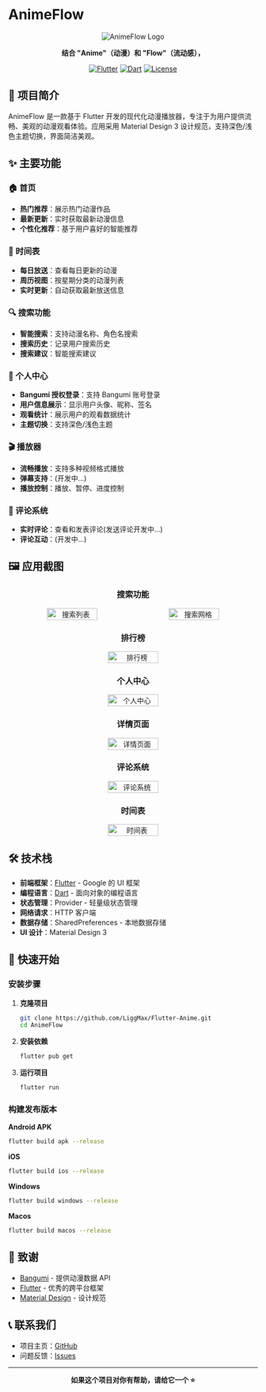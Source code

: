 # AnimeFlow

<div align="center">

![AnimeFlow Logo](https://img.shields.io/badge/AnimeFlow-动漫播放器-blue?style=for-the-badge&logo=flutter)

**结合 "Anime"（动漫）和 "Flow"（流动感），**

[![Flutter](https://img.shields.io/badge/Flutter-3.16.0-blue?style=flat-square&logo=flutter)](https://flutter.dev/)
[![Dart](https://img.shields.io/badge/Dart-3.2.0-blue?style=flat-square&logo=dart)](https://dart.dev/)
[![License](https://img.shields.io/badge/License-MIT-green?style=flat-square)](LICENSE)

</div>

## 📱 项目简介

AnimeFlow 是一款基于 Flutter 开发的现代化动漫播放器，专注于为用户提供流畅、美观的动漫观看体验。应用采用 Material Design 3 设计规范，支持深色/浅色主题切换，界面简洁美观。

## ✨ 主要功能

### 🏠 首页
- **热门推荐**：展示热门动漫作品
- **最新更新**：实时获取最新动漫信息
- **个性化推荐**：基于用户喜好的智能推荐

### 📅 时间表
- **每日放送**：查看每日更新的动漫
- **周历视图**：按星期分类的动漫列表
- **实时更新**：自动获取最新放送信息

### 🔍 搜索功能
- **智能搜索**：支持动漫名称、角色名搜索
- **搜索历史**：记录用户搜索历史
- **搜索建议**：智能搜索建议

### 👤 个人中心
- **Bangumi 授权登录**：支持 Bangumi 账号登录
- **用户信息展示**：显示用户头像、昵称、签名
- **观看统计**：展示用户的观看数据统计
- **主题切换**：支持深色/浅色主题

### 🎬 播放器
- **流畅播放**：支持多种视频格式播放
- **弹幕支持**：(开发中...)
- **播放控制**：播放、暂停、进度控制

### 💬 评论系统
- **实时评论**：查看和发表评论(发送评论开发中...)
- **评论互动**：(开发中...)

## 🖼️ 应用截图

<div align="center">

### 搜索功能
<div style="display: flex; justify-content: center; gap: 20px; flex-wrap: wrap;">
  <img src="lib/assets/describes/SearchList.png" width="45%" alt="搜索列表">
  <img src="lib/assets/describes/SearchGrid.png" width="45%" alt="搜索网格">
</div>

### 排行榜
<div style="display: flex; justify-content: center;">
  <img src="lib/assets/describes/ranking.png" width="45%" alt="排行榜">
</div>

### 个人中心
<div style="display: flex; justify-content: center;">
  <img src="lib/assets/describes/person.png" width="45%" alt="个人中心">
</div>

### 详情页面
<div style="display: flex; justify-content: center;">
  <img src="lib/assets/describes/particulars.png" width="45%" alt="详情页面">
</div>

### 评论系统
<div style="display: flex; justify-content: center;">
  <img src="lib/assets/describes/comments.png" width="45%" alt="评论系统">
</div>

### 时间表
<div style="display: flex; justify-content: center;">
  <img src="lib/assets/describes/date.png" width="45%" alt="时间表">
</div>

</div>

## 🛠️ 技术栈

- **前端框架**：[Flutter](https://flutter.dev/) - Google 的 UI 框架
- **编程语言**：[Dart](https://dart.dev/) - 面向对象的编程语言
- **状态管理**：Provider - 轻量级状态管理
- **网络请求**：HTTP 客户端
- **数据存储**：SharedPreferences - 本地数据存储
- **UI 设计**：Material Design 3



## 🚀 快速开始


### 安装步骤

1. **克隆项目**
   ```bash
   git clone https://github.com/LiggMax/Flutter-Anime.git
   cd AnimeFlow
   ```

2. **安装依赖**
   ```bash
   flutter pub get
   ```

3. **运行项目**
   ```bash
   flutter run
   ```

### 构建发布版本

**Android APK**
```bash
flutter build apk --release
```

**iOS**
```bash
flutter build ios --release
```

**Windows**
```bash
flutter build windows --release
```
**Macos**
```bash
flutter build macos --release
```


## 🙏 致谢

- [Bangumi](https://bangumi.tv/) - 提供动漫数据 API
- [Flutter](https://flutter.dev/) - 优秀的跨平台框架
- [Material Design](https://material.io/) - 设计规范

## 📞 联系我们

- 项目主页：[GitHub](https://github.com/LiggMax/Flutter-Anime.git)
- 问题反馈：[Issues](https://github.com/LiggMax/AnimeFlow/issues)

---

<div align="center">

**如果这个项目对你有帮助，请给它一个 ⭐️**

</div>
